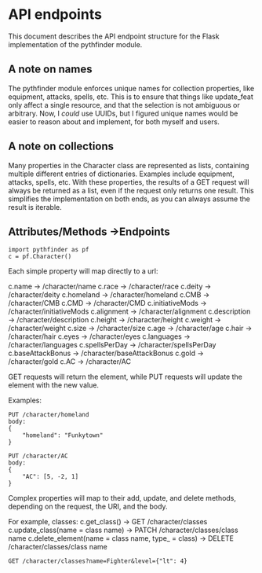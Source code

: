# API endpoints
This document describes the API endpoint structure for the Flask 
implementation of the pythfinder module.

## A note on names
The pythfinder module enforces unique names for collection properties, 
like equipment, attacks, spells, etc. This is to ensure that things 
like update\_feat only affect a single resource, and that the selection 
is not ambiguous or arbitrary. Now, I _could_ use UUIDs, but I figured 
unique names would be easier to reason about and implement, for both 
myself and users.

## A note on collections
Many properties in the Character class are represented as lists, 
containing multiple different entries of dictionaries. Examples include 
equipment, attacks, spells, etc. With these properties, the results 
of a GET request will always be returned as a list, even if the request 
only returns one result. This simplifies the implementation on both 
ends, as you can always assume the result is iterable.

## Attributes/Methods ->Endpoints
```
import pythfinder as pf
c = pf.Character()
```

Each simple property will map directly to a url:

c.name            -> /character/name
c.race            -> /character/race
c.deity           -> /character/deity
c.homeland        -> /character/homeland
c.CMB             -> /character/CMB
c.CMD             -> /character/CMD
c.initiativeMods  -> /character/initiativeMods
c.alignment       -> /character/alignment
c.description     -> /character/description
c.height          -> /character/height
c.weight          -> /character/weight
c.size            -> /character/size
c.age             -> /character/age
c.hair            -> /character/hair
c.eyes            -> /character/eyes
c.languages       -> /character/languages
c.spellsPerDay    -> /character/spellsPerDay
c.baseAttackBonus -> /character/baseAttackBonus
c.gold            -> /character/gold
c.AC              -> /character/AC

GET requests will return the element, while PUT requests will update 
the element with the new value.

Examples:

```
PUT /character/homeland
body:
{
    "homeland": "Funkytown"
}

PUT /character/AC
body:
{
    "AC": [5, -2, 1]
}
```

Complex properties will map to their add, update, and delete methods, 
depending on the request, the URI, and the body.

For example, classes:
c.get_class()                                      -> GET /character/classes
c.update_class(name = class name)                  -> PATCH /character/classes/class name
c.delete_element(name = class name, type_ = class) -> DELETE /character/classes/class name

```
GET /character/classes?name=Fighter&level={"lt": 4}
```
